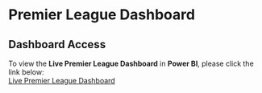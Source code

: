 # Premier League Dashboard

## Dashboard Access
To view the **Live Premier League Dashboard** in **Power BI**, please click the link below:  
[Live Premier League Dashboard](https://app.powerbi.com/view?r=eyJrIjoiMDA2YTFiNWYtNzFlYy00MjFlLWJlNGYtM2MyMDBjYTQ1NjcwIiwidCI6IjA0NjZlNDc4LWQ5MjMtNDliOS1hZGYzLWRiYzI0MTVkOGEwZiJ9)
